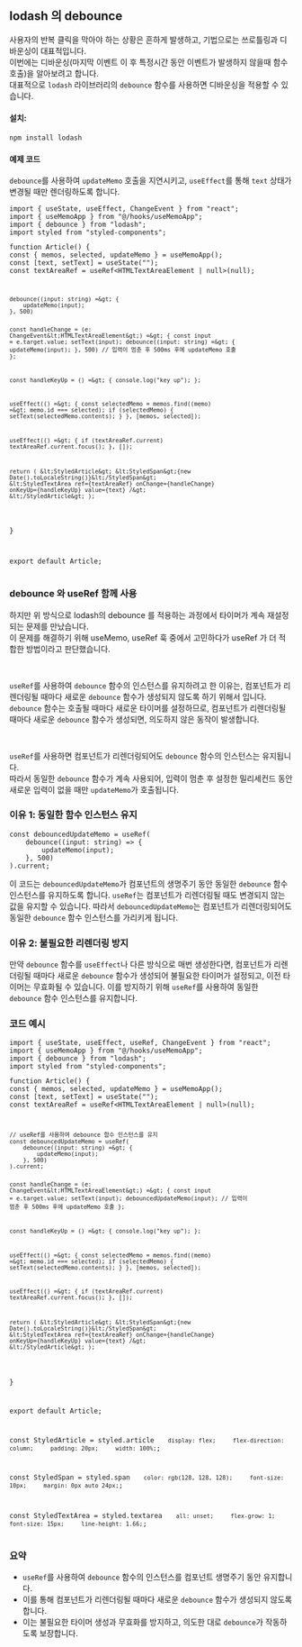 <h2 data-ke-size="size26">lodash 의 debounce</h2>
<p data-ke-size="size16">사용자의 반복 클릭을 막아야 하는 상황은 흔하게 발생하고, 기법으로는 쓰로틀링과 디바운싱이 대표적입니다.<br />이번에는 디바운싱(마지막 이벤트 이 후 특정시간 동안 이벤트가 발생하지 않을때 함수 호출)을 알아보려고 합니다.<br />대표적으로 <code>lodash</code> 라이브러리의 <code>debounce</code> 함수를 사용하면 디바운싱을 적용할 수 있습니다.</p>
<h4 data-ke-size="size20">설치:</h4>
<pre class="cmake"><code>npm install lodash</code></pre>
<h4 data-ke-size="size20">예제 코드</h4>
<p data-ke-size="size16"><code>debounce</code>를 사용하여 <code>updateMemo</code> 호출을 지연시키고, <code>useEffect</code>를 통해 <code>text</code> 상태가 변경될 때만 렌더링하도록 합니다.</p>
<pre class="javascript"><code>import { useState, useEffect, ChangeEvent } from "react";
import { useMemoApp } from "@/hooks/useMemoApp";
import { debounce } from "lodash";
import styled from "styled-components";
<p>function Article() {
const { memos, selected, updateMemo } = useMemoApp();
const [text, setText] = useState(&quot;&quot;);
const textAreaRef = useRef&lt;HTMLTextAreaElement | null&gt;(null);</p>
<pre><code>debounce((input: string) =&amp;gt; {
    updateMemo(input);
}, 500)

const handleChange = (e: ChangeEvent&amp;lt;HTMLTextAreaElement&amp;gt;) =&amp;gt; {
    const input = e.target.value;
    setText(input);
    debounce((input: string) =&amp;gt; {
        updateMemo(input);
    }, 500) // 입력이 멈춘 후 500ms 후에 updateMemo 호출
};

const handleKeyUp = () =&amp;gt; {
    console.log(&quot;key up&quot;);
};

useEffect(() =&amp;gt; {
    const selectedMemo = memos.find((memo) =&amp;gt; memo.id === selected);
    if (selectedMemo) {
        setText(selectedMemo.contents);
    }
}, [memos, selected]);

useEffect(() =&amp;gt; {
    if (textAreaRef.current) textAreaRef.current.focus();
}, []);

return (
    &amp;lt;StyledArticle&amp;gt;
        &amp;lt;StyledSpan&amp;gt;{new Date().toLocaleString()}&amp;lt;/StyledSpan&amp;gt;
        &amp;lt;StyledTextArea
            ref={textAreaRef}
            onChange={handleChange}
            onKeyUp={handleKeyUp}
            value={text}
        /&amp;gt;
    &amp;lt;/StyledArticle&amp;gt;
);
</code></pre>
<p>}</p>
<p>export default Article;</code></pre></p>
<h3 data-ke-size="size23">debounce 와 useRef 함께 사용</h3>
<p data-ke-size="size16">하지만 위 방식으로 lodash의 debounce 를 적용하는 과정에서 타이머가 계속 재설정되는 문제를 만났습니다.<br />이 문제를 해결하기 위해 useMemo, useRef 훅 중에서 고민하다가 useRef 가 더 적합한 방법이라고 판단했습니다.</p>
<p data-ke-size="size16">&nbsp;</p>
<p data-ke-size="size16"><code>useRef</code>를 사용하여 <code>debounce</code> 함수의 인스턴스를 유지하려고 한 이유는, 컴포넌트가 리렌더링될 때마다 새로운 <code>debounce</code> 함수가 생성되지 않도록 하기 위해서 입니다. <code>debounce</code> 함수는 호출될 때마다 새로운 타이머를 설정하므로, 컴포넌트가 리렌더링될 때마다 새로운 <code>debounce</code> 함수가 생성되면, 의도하지 않은 동작이 발생합니다.</p>
<p data-ke-size="size16">&nbsp;</p>
<p data-ke-size="size16"><code>useRef</code>를 사용하면 컴포넌트가 리렌더링되어도 <code>debounce</code> 함수의 인스턴스는 유지됩니다.<br />따라서 동일한 <code>debounce</code> 함수가 계속 사용되어, 입력이 멈춘 후 설정한 밀리세컨드 동안 새로운 입력이 없을 때만 <code>updateMemo</code>가 호출됩니다.</p>
<h3 data-ke-size="size23">이유 1: 동일한 함수 인스턴스 유지</h3>
<pre class="moonscript"><code>const debouncedUpdateMemo = useRef(
    debounce((input: string) =&gt; {
        updateMemo(input);
    }, 500)
).current;</code></pre>
<p data-ke-size="size16">이 코드는 <code>debouncedUpdateMemo</code>가 컴포넌트의 생명주기 동안 동일한 <code>debounce</code> 함수 인스턴스를 유지하도록 합니다. <code>useRef</code>는 컴포넌트가 리렌더링될 때도 변경되지 않는 값을 유지할 수 있습니다. 따라서 <code>debouncedUpdateMemo</code>는 컴포넌트가 리렌더링되어도 동일한 <code>debounce</code> 함수 인스턴스를 가리키게 됩니다.</p>
<h3 data-ke-size="size23">이유 2: 불필요한 리렌더링 방지</h3>
<p data-ke-size="size16">만약 <code>debounce</code> 함수를 <code>useEffect</code>나 다른 방식으로 매번 생성한다면, 컴포넌트가 리렌더링될 때마다 새로운 <code>debounce</code> 함수가 생성되어 불필요한 타이머가 설정되고, 이전 타이머는 무효화될 수 있습니다. 이를 방지하기 위해 <code>useRef</code>를 사용하여 동일한 <code>debounce</code> 함수 인스턴스를 유지합니다.</p>
<h3 data-ke-size="size23">코드 예시</h3>
<pre class="javascript"><code>import { useState, useEffect, useRef, ChangeEvent } from "react";
import { useMemoApp } from "@/hooks/useMemoApp";
import { debounce } from "lodash";
import styled from "styled-components";
<p>function Article() {
const { memos, selected, updateMemo } = useMemoApp();
const [text, setText] = useState(&quot;&quot;);
const textAreaRef = useRef&lt;HTMLTextAreaElement | null&gt;(null);</p>
<pre><code>// useRef를 사용하여 debounce 함수 인스턴스를 유지
const debouncedUpdateMemo = useRef(
    debounce((input: string) =&amp;gt; {
        updateMemo(input);
    }, 500)
).current;

const handleChange = (e: ChangeEvent&amp;lt;HTMLTextAreaElement&amp;gt;) =&amp;gt; {
    const input = e.target.value;
    setText(input);
    debouncedUpdateMemo(input); // 입력이 멈춘 후 500ms 후에 updateMemo 호출
};

const handleKeyUp = () =&amp;gt; {
    console.log(&quot;key up&quot;);
};

useEffect(() =&amp;gt; {
    const selectedMemo = memos.find((memo) =&amp;gt; memo.id === selected);
    if (selectedMemo) {
        setText(selectedMemo.contents);
    }
}, [memos, selected]);

useEffect(() =&amp;gt; {
    if (textAreaRef.current) textAreaRef.current.focus();
}, []);

return (
    &amp;lt;StyledArticle&amp;gt;
        &amp;lt;StyledSpan&amp;gt;{new Date().toLocaleString()}&amp;lt;/StyledSpan&amp;gt;
        &amp;lt;StyledTextArea
            ref={textAreaRef}
            onChange={handleChange}
            onKeyUp={handleKeyUp}
            value={text}
        /&amp;gt;
    &amp;lt;/StyledArticle&amp;gt;
);
</code></pre>
<p>}</p>
<p>export default Article;</p>
<p>const StyledArticle = styled.article<code>    display: flex;     flex-direction: column;     padding: 20px;     width: 100%;</code>;</p>
<p>const StyledSpan = styled.span<code>    color: rgb(128, 128, 128);     font-size: 10px;     margin: 0px auto 24px;</code>;</p>
<p>const StyledTextArea = styled.textarea<code>    all: unset;     flex-grow: 1;     font-size: 15px;     line-height: 1.66;</code>;</code></pre></p>
<h3 data-ke-size="size23">요약</h3>
<ul style="list-style-type: disc;" data-ke-list-type="disc">
<li><code>useRef</code>를 사용하여 <code>debounce</code> 함수의 인스턴스를 컴포넌트 생명주기 동안 유지합니다.</li>
<li>이를 통해 컴포넌트가 리렌더링될 때마다 새로운 <code>debounce</code> 함수가 생성되지 않도록 합니다.</li>
<li>이는 불필요한 타이머 생성과 무효화를 방지하고, 의도한 대로 <code>debounce</code>가 작동하도록 보장합니다.</li>
</ul>